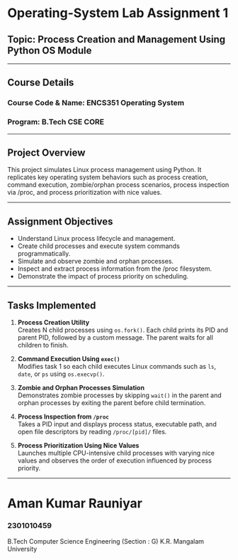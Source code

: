# Operating-System Lab Assignment 1
## Topic: Process Creation and Management Using Python OS Module  
---
## Course Details
### **Course Code & Name:** ENCS351 Operating System  
### **Program:** B.Tech CSE CORE
---
## Project Overview
This project simulates Linux process management using Python. It replicates key operating system behaviors such as process creation, command execution, zombie/orphan process scenarios, process inspection via /proc, and process prioritization with nice values.

---
## Assignment Objectives
* Understand Linux process lifecycle and management.
* Create child processes and execute system commands programmatically.
* Simulate and observe zombie and orphan processes.
* Inspect and extract process information from the /proc filesystem.
* Demonstrate the impact of process priority on scheduling.
---
## Tasks Implemented  

1. **Process Creation Utility**  
   Creates N child processes using `os.fork()`. Each child prints its PID and parent PID, followed by a custom message. The parent waits for all children to finish.  

2. **Command Execution Using `exec()`**  
   Modifies task 1 so each child executes Linux commands such as `ls`, `date`, or `ps` using `os.execvp()`.  

3. **Zombie and Orphan Processes Simulation**  
   Demonstrates zombie processes by skipping `wait()` in the parent and orphan processes by exiting the parent before child termination.  

4. **Process Inspection from `/proc`**  
   Takes a PID input and displays process status, executable path, and open file descriptors by reading `/proc/[pid]/` files.  

5. **Process Prioritization Using Nice Values**  
   Launches multiple CPU-intensive child processes with varying nice values and observes the order of execution influenced by process priority.

---
# Aman Kumar Rauniyar
### 2301010459
B.Tech Computer Science Engineering (Section : G) K.R. Mangalam University

